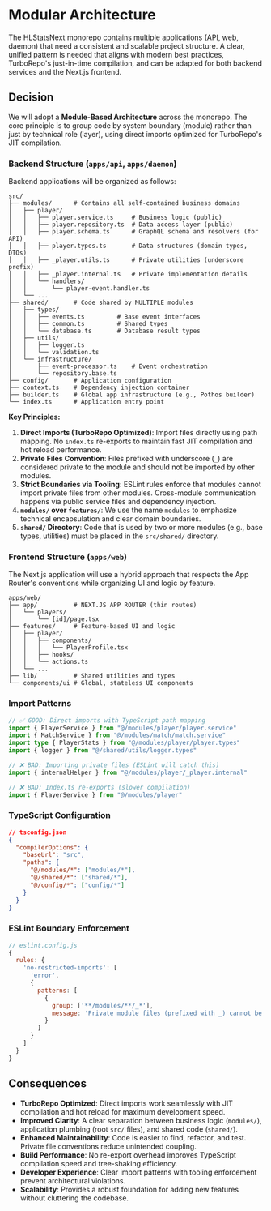 # Modular Architecture

The HLStatsNext monorepo contains multiple applications (API, web, daemon) that need a consistent and scalable project structure. A clear, unified pattern is needed that aligns with modern best practices, TurboRepo's just-in-time compilation, and can be adapted for both backend services and the Next.js frontend.

## Decision

We will adopt a **Module-Based Architecture** across the monorepo. The core principle is to group code by system boundary (module) rather than just by technical role (layer), using direct imports optimized for TurboRepo's JIT compilation.

### Backend Structure (`apps/api`, `apps/daemon`)

Backend applications will be organized as follows:

```
src/
├── modules/      # Contains all self-contained business domains
│   ├── player/
│   │   ├── player.service.ts     # Business logic (public)
│   │   ├── player.repository.ts  # Data access layer (public)
│   │   ├── player.schema.ts      # GraphQL schema and resolvers (for API)
│   │   ├── player.types.ts       # Data structures (domain types, DTOs)
│   │   ├── _player.utils.ts      # Private utilities (underscore prefix)
│   │   ├── _player.internal.ts   # Private implementation details
│   │   └── handlers/
│   │       └── player-event.handler.ts
│   └── ...
├── shared/       # Code shared by MULTIPLE modules
│   ├── types/
│   │   ├── events.ts         # Base event interfaces
│   │   ├── common.ts         # Shared types
│   │   └── database.ts       # Database result types
│   ├── utils/
│   │   ├── logger.ts
│   │   └── validation.ts
│   └── infrastructure/
│       ├── event-processor.ts    # Event orchestration
│       └── repository.base.ts
├── config/       # Application configuration
├── context.ts    # Dependency injection container
├── builder.ts    # Global app infrastructure (e.g., Pothos builder)
└── index.ts      # Application entry point
```

**Key Principles:**

1.  **Direct Imports (TurboRepo Optimized)**: Import files directly using path mapping. No `index.ts` re-exports to maintain fast JIT compilation and hot reload performance.
2.  **Private Files Convention**: Files prefixed with underscore (`_`) are considered private to the module and should not be imported by other modules.
3.  **Strict Boundaries via Tooling**: ESLint rules enforce that modules cannot import private files from other modules. Cross-module communication happens via public service files and dependency injection.
4.  **`modules/` over `features/`**: We use the name `modules` to emphasize technical encapsulation and clear domain boundaries.
5.  **`shared/` Directory**: Code that is used by two or more modules (e.g., base types, utilities) must be placed in the `src/shared/` directory.

### Frontend Structure (`apps/web`)

The Next.js application will use a hybrid approach that respects the App Router's conventions while organizing UI and logic by feature.

```
apps/web/
├── app/          # NEXT.JS APP ROUTER (thin routes)
│   └── players/
│       └── [id]/page.tsx
├── features/     # Feature-based UI and logic
│   ├── player/
│   │   ├── components/
│   │   │   └── PlayerProfile.tsx
│   │   ├── hooks/
│   │   └── actions.ts
│   └── ...
├── lib/          # Shared utilities and types
└── components/ui # Global, stateless UI components
```

### Import Patterns

```typescript
// ✅ GOOD: Direct imports with TypeScript path mapping
import { PlayerService } from "@/modules/player/player.service"
import { MatchService } from "@/modules/match/match.service"
import type { PlayerStats } from "@/modules/player/player.types"
import { logger } from "@/shared/utils/logger.types"

// ❌ BAD: Importing private files (ESLint will catch this)
import { internalHelper } from "@/modules/player/_player.internal"

// ❌ BAD: Index.ts re-exports (slower compilation)
import { PlayerService } from "@/modules/player"
```

### TypeScript Configuration

```json
// tsconfig.json
{
  "compilerOptions": {
    "baseUrl": "src",
    "paths": {
      "@/modules/*": ["modules/*"],
      "@/shared/*": ["shared/*"],
      "@/config/*": ["config/*"]
    }
  }
}
```

### ESLint Boundary Enforcement

```javascript
// eslint.config.js
{
  rules: {
    'no-restricted-imports': [
      'error',
      {
        patterns: [
          {
            group: ['**/modules/**/_*'],
            message: 'Private module files (prefixed with _) cannot be imported across module boundaries'
          }
        ]
      }
    ]
  }
}
```

## Consequences

- **TurboRepo Optimized**: Direct imports work seamlessly with JIT compilation and hot reload for maximum development speed.
- **Improved Clarity**: A clear separation between business logic (`modules/`), application plumbing (root `src/` files), and shared code (`shared/`).
- **Enhanced Maintainability**: Code is easier to find, refactor, and test. Private file conventions reduce unintended coupling.
- **Build Performance**: No re-export overhead improves TypeScript compilation speed and tree-shaking efficiency.
- **Developer Experience**: Clear import patterns with tooling enforcement prevent architectural violations.
- **Scalability**: Provides a robust foundation for adding new features without cluttering the codebase.
